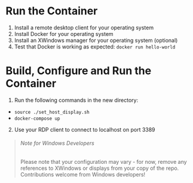 # Run the Container
1. Install a remote desktop client for your operating system
2. Install Docker for your operating system
3. Install an XWindows manager for your operating system (optional)
4. Test that Docker is working as expected: `docker run hello-world`
# Build, Configure and Run the Container
1. Run the following commands in the new directory:
  - `source ./set_host_display.sh`
  - `docker-compose up`
2. Use your RDP client to connect to localhost on port 3389

> ###### Note for Windows Developers
> Please note that your configuration may vary - for now, remove any references to XWindows or displays from your copy of the repo.  Contributions welcome from Windows developers!
